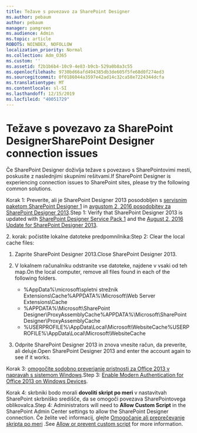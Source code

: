 ```yaml
---
title: Težave s povezavo za SharePoint Designer
ms.author: pebaum
author: pebaum
manager: pamgreen
ms.audience: Admin
ms.topic: article
ROBOTS: NOINDEX, NOFOLLOW
localization_priority: Normal
ms.collection: Adm_O365
ms.custom: ''
ms.assetid: f2b1b6b4-10c9-4e83-b9cb-529a0b8a3c55
ms.openlocfilehash: 9730bd66afd494385db3de605f5fe68d0f274ed3
ms.sourcegitcommit: 0f0186044a3597e42ad14c32ca58e7224344dcfa
ms.translationtype: MT
ms.contentlocale: sl-SI
ms.lasthandoff: 12/15/2019
ms.locfileid: "40051729"
---
```

# <a name="sharepoint-designer-connection-issues"></a><span data-ttu-id="2fd4d-102">Težave s povezavo za SharePoint Designer</span><span class="sxs-lookup"><span data-stu-id="2fd4d-102">SharePoint Designer connection issues</span></span> 

<span data-ttu-id="2fd4d-103">Če SharePoint Designer doživlja težave s povezavo s SharePointovimi mesti, poskusite z naslednjimi skupnimi rešitvami.</span><span class="sxs-lookup"><span data-stu-id="2fd4d-103">If SharePoint Designer is experiencing connection issues to SharePoint sites, please try the following common solutions.</span></span>

<span data-ttu-id="2fd4d-104">Korak 1: Preverite, ali je SharePoint Designer 2013 posodobljen s [servisnim paketom SharePoint Designer 1](https://support.microsoft.com/help/2817441/description-of-microsoft-sharepoint-designer-2013-service-pack-1-sp1) in [avgustom 2, 2016 posodobitev za SharePoint Designer 2013](https://support.microsoft.com/help/3114721/august-2-2016-update-for-sharepoint-designer-2013-kb3114721).</span><span class="sxs-lookup"><span data-stu-id="2fd4d-104">Step 1: Verify that SharePoint Designer 2013 is updated with [SharePoint Designer Service Pack 1](https://support.microsoft.com/help/2817441/description-of-microsoft-sharepoint-designer-2013-service-pack-1-sp1) and the [August 2, 2016 Update for SharePoint Designer 2013](https://support.microsoft.com/help/3114721/august-2-2016-update-for-sharepoint-designer-2013-kb3114721).</span></span>



<span data-ttu-id="2fd4d-105">2. korak: počistite lokalne datoteke predpomnilnika:</span><span class="sxs-lookup"><span data-stu-id="2fd4d-105">Step 2: Clear the local cache files:</span></span>

1. <span data-ttu-id="2fd4d-106">Zaprite SharePoint Designer 2013.</span><span class="sxs-lookup"><span data-stu-id="2fd4d-106">Close SharePoint Designer 2013.</span></span>

2. <span data-ttu-id="2fd4d-107">V lokalnem računalniku odstranite vse datoteke, najdene v vsaki od teh map.</span><span class="sxs-lookup"><span data-stu-id="2fd4d-107">On the local computer, remove all files found in each of the following folders.</span></span>

    - <span data-ttu-id="2fd4d-108">%AppData%\microsoft\spletni strežnik Extensions\Cache</span><span class="sxs-lookup"><span data-stu-id="2fd4d-108">%APPDATA%\Microsoft\Web Server Extensions\Cache</span></span>
    - <span data-ttu-id="2fd4d-109">%APPDATA%\Microsoft\SharePoint Designer\ProxyAssemblyCache</span><span class="sxs-lookup"><span data-stu-id="2fd4d-109">%APPDATA%\Microsoft\SharePoint Designer\ProxyAssemblyCache</span></span>
    - <span data-ttu-id="2fd4d-110">%USERPROFILE%\AppData\Local\Microsoft\WebsiteCache</span><span class="sxs-lookup"><span data-stu-id="2fd4d-110">%USERPROFILE%\AppData\Local\Microsoft\WebsiteCache</span></span>

3. <span data-ttu-id="2fd4d-111">Odprite SharePoint Designer 2013 in znova vnesite račun, da preverite, ali deluje.</span><span class="sxs-lookup"><span data-stu-id="2fd4d-111">Open SharePoint Designer 2013 and enter the account again to see if it works.</span></span>

<span data-ttu-id="2fd4d-112">Korak 3: [omogočite sodobno preverjanje pristnosti za Office 2013 v napravah s sistemom Windows](https://docs.microsoft.com/office365/admin/security-and-compliance/enable-modern-authentication?redirectSourcePath=/article/Enable-Modern-Authentication-for-Office-2013-on-Windows-devices-7dc1c01a-090f-4971-9677-f1b192d6c910&view=o365-worldwide).</span><span class="sxs-lookup"><span data-stu-id="2fd4d-112">Step 3: [Enable Modern Authentication for Office 2013 on Windows Devices](https://docs.microsoft.com/office365/admin/security-and-compliance/enable-modern-authentication?redirectSourcePath=/article/Enable-Modern-Authentication-for-Office-2013-on-Windows-devices-7dc1c01a-090f-4971-9677-f1b192d6c910&view=o365-worldwide).</span></span>

<span data-ttu-id="2fd4d-113">Korak 4: skrbniki bodo morali **dovoliti skript po meri** v nastavitvah SharePoint skrbniško središče, da se omogoči povezava SharePointovega oblikovalca.</span><span class="sxs-lookup"><span data-stu-id="2fd4d-113">Step 4: Administrators will need to **Allow Custom Script** in the SharePoint Admin Center settings to allow the SharePoint Designer connection.</span></span> <span data-ttu-id="2fd4d-114">Če želite več informacij, glejte [Omogočanje ali preprečevanje skripta po meri](https://docs.microsoft.com/sharepoint/allow-or-prevent-custom-script) .</span><span class="sxs-lookup"><span data-stu-id="2fd4d-114">See [Allow or prevent custom script](https://docs.microsoft.com/sharepoint/allow-or-prevent-custom-script) for more information.</span></span>


